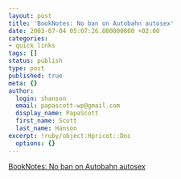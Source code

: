 ```yaml
---
layout: post
title: 'BookNotes: No ban on Autobahn autosex'
date: 2003-07-04 05:07:26.000000000 +02:00
categories:
- quick links
tags: []
status: publish
type: post
published: true
meta: {}
author:
  login: shanson
  email: papascott-wp@gmail.com
  display_name: PapaScott
  first_name: Scott
  last_name: Hanson
excerpt: !ruby/object:Hpricot::Doc
  options: {}
---
```

<p><a title="60 mph is pretty slow for Germans" href="http://booknotes.weblogs.com/2003/07/03#fyiIfTravellingToGermany">BookNotes: No ban on Autobahn autosex</a></p>
